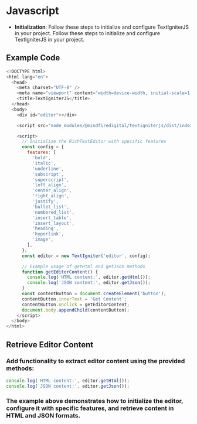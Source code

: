 # Javascript

- **Initialization**: Follow these steps to initialize and configure TextIgniterJS in your project.
Follow these steps to initialize and configure TextIgniterJS in your project.

## Example Code
```javascript
<!DOCTYPE html>
<html lang="en">
  <head>
    <meta charset="UTF-8" />
    <meta name="viewport" content="width=device-width, initial-scale=1.0" />
    <title>TextIgniterJS</title>
  </head>
  <body>
    <div id="editor"></div>

    <script src="node_modules/@mindfiredigital/textigniterjs/dist/index.js"></script>

    <script>
      // Initialize the RichTextEditor with specific features
      const config = {
        features: [
          'bold',
          'italic',
          'underline',
          'subscript',
          'superscript',
          'left_align',
          'center_align',
          'right_align',
          'justify',
          'bullet_list',
          'numbered_list',
          'insert_table',
          'insert_layout',
          'heading',
          'hyperlink',
          'image',
        ],
      };
      const editor = new TextIgniter('editor', config);

      // Example usage of getHtml and getJson methods
      function getEditorContent() {
        console.log('HTML content:', editor.getHtml());
        console.log('JSON content:', editor.getJson());
      }
      const contentButton = document.createElement('button');
      contentButton.innerText = 'Get Content';
      contentButton.onclick = getEditorContent;
      document.body.appendChild(contentButton);
    </script>
  </body>
</html>
```

## Retrieve Editor Content
### Add functionality to extract editor content using the provided methods:

```javascript
console.log('HTML content:', editor.getHtml());
console.log('JSON content:', editor.getJson());
```
### The example above demonstrates how to initialize the editor, configure it with specific features, and retrieve content in HTML and JSON formats.
